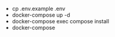 - cp .env.example .env
- docker-compose up -d
- docker-compose exec compose install
- docker-compose 